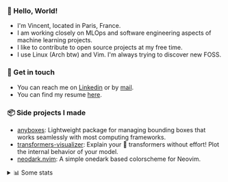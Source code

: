 ### 👋 Hello, World!

- I'm Vincent, located in Paris, France.
- I am working closely on MLOps and software engineering aspects of machine learning projects.
- I like to contribute to open source projects at my free time.
- I use Linux (Arch btw) and Vim. I'm always trying to discover new FOSS.

### 🔗 Get in touch

- You can reach me on [Linkedin](https://www.linkedin.com/in/vincent-duchauffour-3a9641155/) or by [mail](mailto:vincent.duchauffour@proton.me).
- You can find my resume [here](https://raw.githubusercontent.com/VDuchauffour/resume/main/resume.pdf).

### 📦 Side projects I made

- [anyboxes](https://github.com/VDuchauffour/anyboxes): Lightweight package for managing bounding boxes that works seamlessly with most computing frameworks.
- [transformers-visualizer](https://github.com/VDuchauffour/transformers-visualizer): Explain your 🤗 transformers without effort! Plot the internal behavior of your model. 
- [neodark.nvim](https://github.com/VDuchauffour/neodark.nvim): A simple onedark based colorscheme for Neovim.

<details><summary>📊 Some stats</summary>  
  
<p align="center">
  <img alt="VDuchauffour's github stats" src="https://github-readme-stats.vercel.app/api?username=VDuchauffour&include_all_commits=true&show_icons=true&theme=react"/>
  <br />
  <img alt="VDuchauffour's streak stats" src="https://streak-stats.demolab.com?user=VDuchauffour&theme=react"/>
  <br />
  <img alt="VDuchauffour's language stats" src="https://github-readme-stats.vercel.app/api/top-langs/?username=VDuchauffour&count_private=true&include_all_commits=true&show_icons=true&layout=compact&theme=react"/>
  <!--   <br />
  <img alt="VDuchauffour's Wakatime stats" src="https://github-readme-stats.vercel.app/api/wakatime?username=VDuchauffour&theme=react"/> -->
</p>

#### 🧭 Wakatime stats
<!--START_SECTION:waka-->
![Code Time](http://img.shields.io/badge/Code%20Time-979%20hrs%2044%20mins-blue)

![Lines of code](https://img.shields.io/badge/From%20Hello%20World%20I%27ve%20Written-1.3%20million%20lines%20of%20code-blue)

**🐱 My GitHub Data** 

> 📦 978.5 kB Used in GitHub's Storage 
 > 
> 🏆 1,700 Contributions in the Year 2023
 > 
> 🚫 Not Opted to Hire
 > 
> 📜 9 Public Repositories 
 > 
> 🔑 2 Private Repositories 
 > 
**I'm a Night 🦉** 

```text
🌞 Morning                34 commits          █░░░░░░░░░░░░░░░░░░░░░░░░   05.76 % 
🌆 Daytime                192 commits         ████████░░░░░░░░░░░░░░░░░   32.54 % 
🌃 Evening                238 commits         ██████████░░░░░░░░░░░░░░░   40.34 % 
🌙 Night                  126 commits         █████░░░░░░░░░░░░░░░░░░░░   21.36 % 
```
📅 **I'm Most Productive on Wednesday** 

```text
Monday                   106 commits         ████░░░░░░░░░░░░░░░░░░░░░   17.97 % 
Tuesday                  51 commits          ██░░░░░░░░░░░░░░░░░░░░░░░   08.64 % 
Wednesday                149 commits         ██████░░░░░░░░░░░░░░░░░░░   25.25 % 
Thursday                 109 commits         █████░░░░░░░░░░░░░░░░░░░░   18.47 % 
Friday                   60 commits          ███░░░░░░░░░░░░░░░░░░░░░░   10.17 % 
Saturday                 31 commits          █░░░░░░░░░░░░░░░░░░░░░░░░   05.25 % 
Sunday                   84 commits          ████░░░░░░░░░░░░░░░░░░░░░   14.24 % 
```


📊 **This Week I Spent My Time On** 

```text
💬 Programming Languages: 
Python                   37 hrs 23 mins      ███████████████████████░░   91.33 % 
YAML                     59 mins             █░░░░░░░░░░░░░░░░░░░░░░░░   02.42 % 
INI                      48 mins             ░░░░░░░░░░░░░░░░░░░░░░░░░   01.97 % 
TOML                     39 mins             ░░░░░░░░░░░░░░░░░░░░░░░░░   01.60 % 
Lua                      15 mins             ░░░░░░░░░░░░░░░░░░░░░░░░░   00.63 % 
```


 Last Updated on 22/09/2023 00:34:39 UTC
<!--END_SECTION:waka-->
</details>
